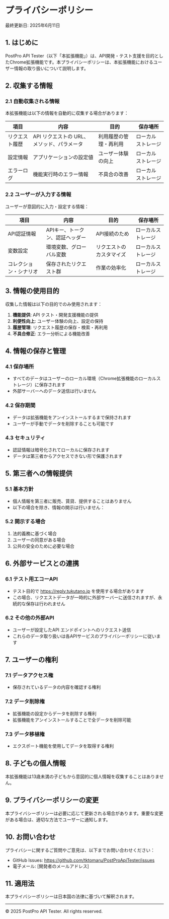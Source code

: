 # プライバシーポリシー

最終更新日: 2025年6月11日

## 1. はじめに

PostPro API Tester（以下「本拡張機能」）は、API開発・テスト支援を目的としたChrome拡張機能です。本プライバシーポリシーは、本拡張機能におけるユーザー情報の取り扱いについて説明します。

## 2. 収集する情報

### 2.1 自動収集される情報
本拡張機能は以下の情報を自動的に収集する場合があります：

| 項目 | 内容 | 目的 | 保存場所 |
|------|------|------|----------|
| リクエスト履歴 | API リクエストの URL、メソッド、パラメータ | 利用履歴の管理・再利用 | ローカルストレージ |
| 設定情報 | アプリケーションの設定値 | ユーザー体験の向上 | ローカルストレージ |
| エラーログ | 機能実行時のエラー情報 | 不具合の改善 | ローカルストレージ |

### 2.2 ユーザーが入力する情報
ユーザーが意図的に入力・設定する情報：

| 項目 | 内容 | 目的 | 保存場所 |
|------|------|------|----------|
| API認証情報 | APIキー、トークン、認証ヘッダー | API接続のため | ローカルストレージ |
| 変数設定 | 環境変数、グローバル変数 | リクエストのカスタマイズ | ローカルストレージ |
| コレクション・シナリオ | 保存されたリクエスト群 | 作業の効率化 | ローカルストレージ |

## 3. 情報の使用目的

収集した情報は以下の目的でのみ使用されます：

1. **機能提供**: API テスト・開発支援機能の提供
2. **利便性向上**: ユーザー体験の向上、設定の保持
3. **履歴管理**: リクエスト履歴の保存・検索・再利用
4. **不具合修正**: エラー分析による機能改善

## 4. 情報の保存と管理

### 4.1 保存場所
- すべてのデータはユーザーのローカル環境（Chrome拡張機能のローカルストレージ）に保存されます
- 外部サーバーへのデータ送信は行いません

### 4.2 保存期間
- データは拡張機能をアンインストールするまで保持されます
- ユーザーが手動でデータを削除することも可能です

### 4.3 セキュリティ
- 認証情報は暗号化されてローカルに保存されます
- データは第三者からアクセスできない形で保護されます

## 5. 第三者への情報提供

### 5.1 基本方針
- 個人情報を第三者に販売、賃貸、提供することはありません
- 以下の場合を除き、情報の開示は行いません：

### 5.2 開示する場合
1. 法的義務に基づく場合
2. ユーザーの同意がある場合
3. 公共の安全のために必要な場合

## 6. 外部サービスとの連携

### 6.1 テスト用エコーAPI
- テスト目的で https://reply.tukutano.jp を使用する場合があります
- この場合、リクエストデータが一時的に外部サーバーに送信されますが、永続的な保存は行われません

### 6.2 その他の外部API
- ユーザーが設定したAPI エンドポイントへのリクエスト送信
- これらのデータ取り扱いは各APIサービスのプライバシーポリシーに従います

## 7. ユーザーの権利

### 7.1 データアクセス権
- 保存されているデータの内容を確認する権利

### 7.2 データ削除権
- 拡張機能の設定からデータを削除する権利
- 拡張機能をアンインストールすることで全データを削除可能

### 7.3 データ移植権
- エクスポート機能を使用してデータを取得する権利

## 8. 子どもの個人情報

本拡張機能は13歳未満の子どもから意図的に個人情報を収集することはありません。

## 9. プライバシーポリシーの変更

本プライバシーポリシーは必要に応じて更新される場合があります。重要な変更がある場合は、適切な方法でユーザーに通知します。

## 10. お問い合わせ

プライバシーに関するご質問やご意見は、以下までお問い合わせください：

- GitHub Issues: https://github.com/tktomaru/PostProApiTester/issues
- 電子メール: [開発者のメールアドレス]

## 11. 適用法

本プライバシーポリシーは日本国の法律に基づいて解釈されます。

---

© 2025 PostPro API Tester. All rights reserved.